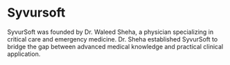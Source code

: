 # Syvursoft
SyvurSoft was founded by Dr. Waleed Sheha, a physician specializing in critical care and emergency medicine. Dr. Sheha established SyvurSoft to bridge the gap between advanced medical knowledge and practical clinical application.
